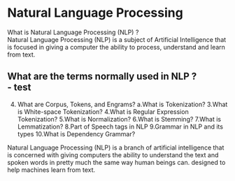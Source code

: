 # Natural Language Processing

What is Natural Language Processing (NLP) ? <br>
Natural Language Processing (NLP) is a subject of Artificial Intelligence that is focused in giving a computer the ability to process, understand and learn from text.

What are the terms normally used in NLP ? <br>
    - test
- 
4. What are Corpus, Tokens, and Engrams?
   a.What is Tokenization?
3.What is White-space Tokenization?
4.What is Regular Expression Tokenization?
5.What is Normalization?
6.What is Stemming?
7.What is Lemmatization?
8.Part of Speech tags in NLP
9.Grammar in NLP and its types
10.What is Dependency Grammar?

Natural Language Processing (NLP) is a branch of artificial intelligence that is concerned with giving computers the ability to understand the text and spoken words in pretty much the same way human beings can. designed to help machines learn from text.
